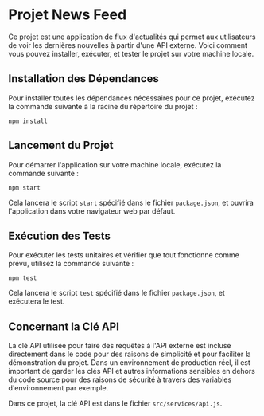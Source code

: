 # Projet News Feed

Ce projet est une application de flux d'actualités qui permet aux utilisateurs de voir les dernières nouvelles à partir d'une API externe. Voici comment vous pouvez installer, exécuter, et tester le projet sur votre machine locale.

## Installation des Dépendances

Pour installer toutes les dépendances nécessaires pour ce projet, exécutez la commande suivante à la racine du répertoire du projet :

`npm install`

## Lancement du Projet

Pour démarrer l'application sur votre machine locale, exécutez la commande suivante :

`npm start`

Cela lancera le script `start` spécifié dans le fichier `package.json`, et ouvrira l'application dans votre navigateur web par défaut.

## Exécution des Tests

Pour exécuter les tests unitaires et vérifier que tout fonctionne comme prévu, utilisez la commande suivante :

`npm test`

Cela lancera le script `test` spécifié dans le fichier `package.json`, et exécutera le test.

## Concernant la Clé API

La clé API utilisée pour faire des requêtes à l'API externe est incluse directement dans le code pour des raisons de simplicité et pour faciliter la démonstration du projet. Dans un environnement de production réel, il est important de garder les clés API et autres informations sensibles en dehors du code source pour des raisons de sécurité à travers des variables d'environnement par exemple.

Dans ce projet, la clé API est dans le fichier `src/services/api.js`.